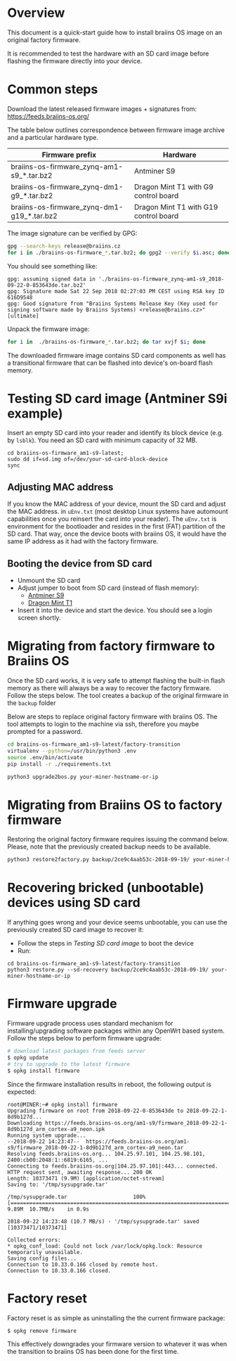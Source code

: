 # Overview

This document is a quick-start guide how to install braiins OS image
on an original factory firmware.

It is recommended to test the hardware with an SD card image before flashing the firmware directly into your device.

# Common steps

Download the latest released firmware images + signatures from:
https://feeds.braiins-os.org/


The table below outlines correspondence between firmware image archive and a particular hardware type.

| Firmware prefix | Hardware |
| --- | --- |
| braiins-os-firmware_zynq-am1-s9_*.tar.bz2 | Antminer S9 |
| braiins-os-firmware_zynq-dm1-g9_*.tar.bz2 | Dragon Mint T1 with G9 control board |
| braiins-os-firmware_zynq-dm1-g19_*.tar.bz2 | Dragon Mint T1 with G19 control board |

The image signature can be verified by GPG:

```bash
gpg --search-keys release@braiins.cz
for i in ./braiins-os-firmware_*.tar.bz2; do gpg2 --verify $i.asc; done
```

You should see something like:

```
gpg: assuming signed data in './braiins-os-firmware_zynq-am1-s9_2018-09-22-0-853643de.tar.bz2'
gpg: Signature made Sat 22 Sep 2018 02:27:03 PM CEST using RSA key ID 616D9548
gpg: Good signature from "Braiins Systems Release Key (Key used for signing software made by Braiins Systems) <release@braiins.cz>" [ultimate]
```

Unpack the firmware image:

```bash
for i in  ./braiins-os-firmware_*.tar.bz2; do tar xvjf $i; done
```

The downloaded firmware image contains SD card components as well has a transitional firmware that can be flashed into device's on-board flash memory.


# Testing SD card image  (Antminer S9i example)

Insert an empty SD card into your reader and identify its block device (e.g. by ```lsblk```). You need an SD card with minimum capacity of 32 MB.

```
cd braiins-os-firmware_am1-s9-latest;
sudo dd if=sd.img of=/dev/your-sd-card-block-device
sync
```

## Adjusting MAC address
If you know the MAC address of your device, mount the SD card and adjust the MAC address. in ```uEnv.txt``` (most desktop Linux systems have automount capabilities once you reinsert the card into your reader). The ```uEnv.txt``` is environment for the bootloader and resides in the first (FAT) partition of the SD card. That way, once the device boots with braiins OS, it would have the same IP address as it had with the factory firmware.

## Booting the device from SD card
- Unmount the SD card
- Adjust jumper to boot from SD card (instead of flash memory):
   - [Antminer S9](s9)
   - [Dragon Mint T1](dm1)
- Insert it into the device and start the device. You should see a login screen shortly.


# Migrating from factory firmware to Braiins OS

Once the SD card works, it is very safe to attempt flashing the built-in flash memory as there will always be a way to recover the factory firmware.
Follow the steps below. The tool creates a backup of the original firmware in the ```backup``` folder

Below are steps to replace original factory firmware with braiins OS. The tool attempts to login to the machine via ssh, therefore you maybe prompted for a password.

```bash
cd braiins-os-firmware_am1-s9-latest/factory-transition
virtualenv --python=/usr/bin/python3 .env
source .env/bin/activate
pip install -r ./requirements.txt

python3 upgrade2bos.py your-miner-hostname-or-ip
```

# Migrating from Braiins OS to factory firmware

Restoring the original factory firmware requires issuing the command below. Please, note that the previously created backup needs to be available.

```bash
python3 restore2factory.py backup/2ce9c4aab53c-2018-09-19/ your-miner-hostname-or-ip
```

# Recovering bricked (unbootable) devices using SD card

If anything goes wrong and your device seems unbootable, you can use the previously created SD card image to recover it:

- Follow the steps in *Testing SD card image* to boot the device
- Run:
```
cd braiins-os-firmware_am1-s9-latest/factory-transition
python3 restore.py --sd-recovery backup/2ce9c4aab53c-2018-09-19/ your-miner-hostname-or-ip
```

# Firmware upgrade

Firmware upgrade process uses standard mechanism for installing/upgrading software packages within any OpenWrt based system. Follow the steps below to perform firmware upgrade:

```bash
# download latest packages from feeds server
$ opkg update
# try to upgrade to the latest firmware
$ opkg install firmware
```

Since the firmware installation results in reboot, the following output is expected:

```
root@MINER:~# opkg install firmware
Upgrading firmware on root from 2018-09-22-0-853643de to 2018-09-22-1-8d9b127d...
Downloading https://feeds.braiins-os.org/am1-s9/firmware_2018-09-22-1-8d9b127d_arm_cortex-a9_neon.ipk
Running system upgrade...
--2018-09-22 14:23:47--  https://feeds.braiins-os.org/am1-s9/firmware_2018-09-22-1-8d9b127d_arm_cortex-a9_neon.tar
Resolving feeds.braiins-os.org... 104.25.97.101, 104.25.98.101, 2400:cb00:2048:1::6819:6165, ...
Connecting to feeds.braiins-os.org|104.25.97.101|:443... connected.
HTTP request sent, awaiting response... 200 OK
Length: 10373471 (9.9M) [application/octet-stream]
Saving to: '/tmp/sysupgrade.tar'

/tmp/sysupgrade.tar                     100%[==============================================================================>]   9.89M  10.7MB/s    in 0.9s

2018-09-22 14:23:48 (10.7 MB/s) - '/tmp/sysupgrade.tar' saved [10373471/10373471]

Collected errors:
* opkg_conf_load: Could not lock /var/lock/opkg.lock: Resource temporarily unavailable.
Saving config files...
Connection to 10.33.0.166 closed by remote host.
Connection to 10.33.0.166 closed.
```

# Factory reset

Factory reset is as simple as uninstalling the the current firmware package:

```bash
$ opkg remove firmware
```

This effectively downgrades your firmware version to whatever it was when the transition to braiins OS has been done for the first time.
